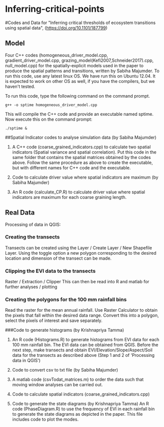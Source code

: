 # Inferring-critical-points

#Codes and Data for "Inferring critical thresholds of ecosystem transitions using spatial data", (https://doi.org/10.1101/187799)

## Model
Four C++ codes (homogeneous_driver_model.cpp, gradient_driver_model.cpp, grazing_model(Kefi2007,Schneider2017).cpp, null_model.cpp) for the spatially-explicit models used in the paper to produce the spatial patterns and transitions, written by Sabiha Majumder. To run this code, use any latest linux OS. We have run this on Ubuntu 12.04. It is expected to work on other OS as well, if you have the compilers, but we haven't tested. 

To run this code, type the following command on the command prompt.

```
g++ -o sptime homogeneous_driver_model.cpp
```
This will compile the C++ code and provide an executable named sptime. Now execute this on the command prompt:

```
./sptime &
```
 
##Spatial Indicator codes to analyse simulation data (by Sabiha Majumder)

1. A C++ code (coarse_grained_indicators.cpp) to calculate two spatial indicators (Spatial variance and spatial correlation). Put this code in the same folder that contains the spatial matrices obtained by the codes above. Follow the same procedure as above to create the executable, but with different names for C++ code and the executable.

2. Code to calculate driver value where spatial indicators are maximum (by Sabiha Majumder)

3. An R code (calculate_CP.R) to calculate driver value where spatial indicators are maximum for each coarse graining length. 

## Real Data
Processing of data in QGIS:

### Creating the transects
Transects can be created using the Layer / Create Layer / New Shapefile Layer. Using the toggle option a new polygon corresponding to the desired location and dimension of the transect can be made.

### Clipping the EVI data to the transects
Raster / Extraction / Clipper
This can then be read into R and matlab for further analyses / plotting

### Creating the polygons for the 100 mm rainfall bins
Read the raster for the mean annual rainfall. Use Raster Calculator to obtain the pixels that fall within the desired data range. Convert this into a polygon, select the pixels of interest and save separately. 

###Code to generate histograms (by Krishnapriya Tamma)
1. An R code (Histograms.R) to generate histograms from EVI data for each 100 mm rainfall bin. The EVI data can be obtained from QGIS. 
Before the next step, make transects and obtain EVI/Elevation/Slope/Aspect/Soil data for the transects as described above (Step 1 and 2 of 'Processing data in QGIS')

2. Code to convert csv to txt file (by Sabiha Majumder)

3. A matlab code (csvTodat_matrices.m) to order the data such that moving window analyses can be carried out.  

4. Code to calculate spatial indicators (coarse_grained_indicators.cpp) 

5. Code to generate the state diagrams (by Krishnapriya Tamma)
An R code (PhaseDiagram.R) to use the frequency of EVI in each rainfall bin to generate the state diagrams as depicted in the paper. This file includes code to plot the modes. 




